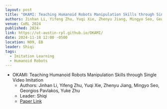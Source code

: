 ```yaml
---
layout: post
title: "OKAMI: Teaching Humanoid Robots Manipulation Skills through Single Video Imitation"
authors: Jinhan Li, Yifeng Zhu, Yuqi Xie, Zhenyu Jiang, Mingyo Seo, Georgios Pavlakos, Yuke Zhu
venue: CoRL 2024
published: 2024-
link: https://ut-austin-rpl.github.io/OKAMI/
date: 2024-11-18 12:00 -0500
location: N09, EB
leader: Shiqi
tags:
  - Imitation Learning
  - Humanoid Robots
---
```


- OKAMI: Teaching Humanoid Robots Manipulation Skills through Single Video Imitation
    - Authors: Jinhan Li, Yifeng Zhu, Yuqi Xie, Zhenyu Jiang, Mingyo Seo, Georgios Pavlakos, Yuke Zhu
    - Leader: Shiqi
    - [Paper Link](https://ut-austin-rpl.github.io/OKAMI/)
